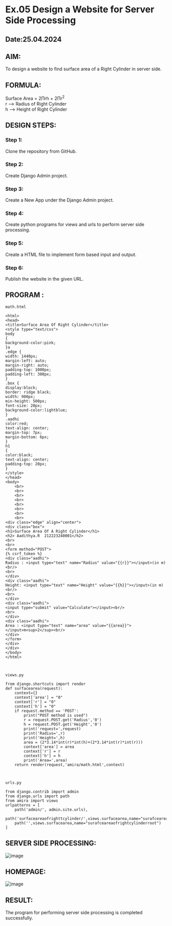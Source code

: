 # Ex.05 Design a Website for Server Side Processing
## Date:25.04.2024

## AIM:
To design a website to find surface area of a Right Cylinder in server side.

## FORMULA:
Surface Area = 2Πrh + 2Πr<sup>2</sup>
<br>r --> Radius of Right Cylinder
<br>h --> Height of Right Cylinder

## DESIGN STEPS:

### Step 1:
Clone the repository from GitHub.

### Step 2:
Create Django Admin project.

### Step 3:
Create a New App under the Django Admin project.

### Step 4:
Create python programs for views and urls to perform server side processing.

### Step 5:
Create a HTML file to implement form based input and output.

### Step 6:
Publish the website in the given URL.

## PROGRAM :
```
math.html

<html>
<head>
<title>Surface Area Of Right Cylinder</title>
<style type="text/css">
body 
{
background-color:pink;
}a
.edge {
width: 1440px;
margin-left: auto;
margin-right: auto;
padding-top: 1000px;
padding-left: 300px;
}
.box {
display:block;
border: ridge black;
width: 900px;
min-height: 500px;
font-size: 20px;
background-color:lightblue;
}
.aadhi
color:red;
text-align: center;
margin-top: 7px;
margin-bottom: 6px;
}
h1
{
color:black;
text-align: center;
padding-top: 20px;
}
</style>
</head>
<body>
    <br>
    <br>
    <br>
    <br>
    <br>
    <br>
    <br>
    <br>
<div class="edge" align="center">
<div class="box">
<h1>Surface Area Of A Right Cylinder</h1>
<h2> Aadithya.R  212223240001</h2>
<br>
<br>
<form method="POST">
{% csrf_token %}
<div class="aadhi">
Radius : <input type="text" name="Radius" value="{{r}}"></input>(in m)<br/>
<br>
</div>
<div class="aadhi">
Height: <input type="text" name="Height" value="{{h}}"></input>(in m)<br/>
<br>
</div>
<div class="aadhi">
<input type="submit" value="Calculate"></input><br/>
<br>
</div>
<div class="aadhi">
Area : <input type="text" name="area" value="{{area}}"></input>m<sup>2</sup><br/>
</div>
</form>
</div>
</div>
</body>
</html>



views.py

from django.shortcuts import render
def surfacearea(request):
    context={}
    context['area'] = "0"
    context['r'] = "0"
    context['h'] = "0"
    if request.method == 'POST':
        print("POST method is used")
        r = request.POST.get('Radius','0')
        h = request.POST.get('Height','0')
        print('request=',request)
        print('Radius=',r)
        print('Height=',h)
        area = (2*3.14*int(r)*int(h)+(2*3.14*int(r)*int(r)))
        context['area'] = area
        context['r'] = r
        context['h'] = h
        print('Area=',area)
    return render(request,'amira/math.html',context)



urls.py

from django.contrib import admin
from django.urls import path
from amira import views
urlpatterns = [
    path('admin/', admin.site.urls),
    path('surfaceareaofrighttcylinder/',views.surfacearea,name="surafceareaofrightcylinder"),
    path('',views.surfacearea,name="surafceareaofrightcylinderroot")
]

```



## SERVER SIDE PROCESSING:


![image](https://github.com/CHANDRUMANIKANDAN/MathServer/assets/118644502/8db83a4f-80b9-497a-825a-230fd9882a3f)

## HOMEPAGE:

![image](https://github.com/CHANDRUMANIKANDAN/MathServer/assets/118644502/459e2bbb-c0bf-4601-a3b8-2434f48bca1b)


## RESULT:
The program for performing server side processing is completed successfully.

